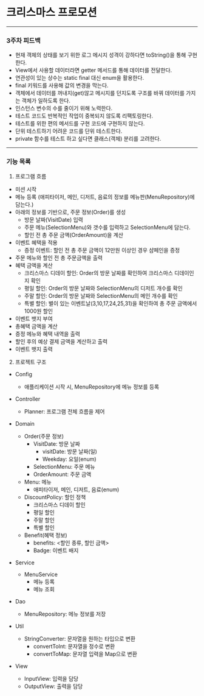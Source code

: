 # 크리스마스 프로모션

---

### 3주차 피드백

- 현재 객체의 상태를 보기 위한 로그 메시지 성격이 강하다면 toString()을 통해 구현한다.
- View에서 사용할 데이터라면 getter 메서드를 통해 데이터를 전달한다.
- 연관성이 있는 상수는 static final 대신 enum을 활용한다.
- final 키워드를 사용해 값의 변경을 막는다.
- 객체에서 데이터를 꺼내지(get)않고 메시지를 던지도록 구조를 바꿔 데이터를 가지는 객체가 일하도록 한다.
- 인스턴스 변수의 수를 줄이기 위해 노력한다.
- 테스트 코드도 반복적인 작업이 중복되지 않도록 리팩토링한다.
- 테스트를 위한 편의 메서드를 구현 코드에 구현하지 않는다.
- 단위 테스트하기 어려운 코드를 단위 테스트한다.
- private 함수를 테스트 하고 싶다면 클래스(객체) 분리를 고려한다.

---

### 기능 목록

1. 프로그램 흐름

- 미션 시작
- 메뉴 등록 (애피타이저, 메인, 디저트, 음료의 정보를 메뉴판(MenuRepository)에 담는다.)
- 아래의 정보를 기반으로, 주문 정보(Order)를 생성
  - 방문 날짜(VisitDate) 입력
  - 주문 메뉴(SelectionMenu)와 갯수를 입력하고 SelectionMenu에 담는다.
  - 할인 전 총 주문 금액(OrderAmount)을 계산
- 이벤트 혜택을 적용
  - 증정 이벤트: 할인 전 총 주문 금액이 12만원 이상인 경우 샴페인을 증정
- 주문 메뉴와 할인 전 총 주문금액을 출력
- 혜택 금액을 계산
  - 크리스마스 디데이 할인: Order의 방문 날짜를 확인하여 크리스마스 디데이인지 확인
  - 평일 할인: Order의 방문 날짜와 SelectionMenu의 디저트 개수를 확인
  - 주말 할인: Order의 방문 날짜와 SelectionMenu의 메인 개수를 확인
  - 특별 할인: 별이 있는 이벤트날(3,10,17,24,25,31)을 확인하여 총 주문 금액에서 1000원 할인
- 이벤트 뱃지 부여
- 총혜택 금액을 계산
- 증정 메뉴와 혜택 내역을 출력
- 할인 후의 예상 결제 금액을 계산하고 출력
- 이벤트 뱃지 출력

2. 프로젝트 구조

- Config
  - 애플리케이션 시작 시, MenuRepository에 메뉴 정보를 등록

- Controller
  - Planner: 프로그램 전체 흐름을 제어 

- Domain
  - Order(주문 정보)
    - VisitDate: 방문 날짜
      - visitDate: 방문 날짜(일) 
      - Weekday: 요일(enum)
    - SelectionMenu: 주문 메뉴
    - OrderAmount: 주문 금액
  - Menu: 메뉴
    - 애피타이저, 메인, 디저트, 음료(enum)
  - DiscountPolicy: 할인 정책
    - 크리스마스 디데이 할인 
    - 평일 할인
    - 주말 할인
    - 특별 할인
  - Benefit(혜택 정보)
    - benefits: <할인 종류, 할인 금액> 
    - Badge: 이벤트 배지

- Service
  - MenuService
    - 메뉴 등록 
    - 메뉴 조회

- Dao
  - MenuRepository: 메뉴 정보를 저장

- Util
  - StringConverter: 문자열을 원하는 타입으로 변환
    - convertToInt: 문자열을 정수로 변환
    - convertToMap: 문자열 입력을 Map으로 변환

- View
  - InputView: 입력을 담당
  - OutputView: 출력을 담당
